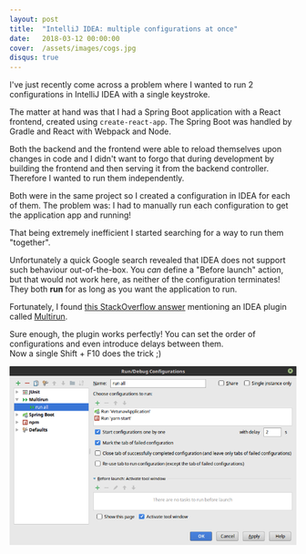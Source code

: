 ```yaml
---
layout: post
title:  "IntelliJ IDEA: multiple configurations at once"
date:   2018-03-12 00:00:00
cover:	/assets/images/cogs.jpg
disqus: true
---
```


I've just recently come across a problem where I wanted to run 2 configurations in IntelliJ IDEA with a single keystroke.

The matter at hand was that I had a Spring Boot application with a React frontend, created using `create-react-app`.
The Spring Boot was handled by Gradle and React with Webpack and Node.

Both the backend and the frontend were able to reload themselves upon changes in code and I didn't want to forgo that during development by building the frontend and then serving it from the backend controller. Therefore I wanted to run them independently.

Both were in the same project so I created a configuration in IDEA for each of them. The problem was: I had to manually run each configuration to get the application app and running!

That being extremely inefficient I started searching for a way to run them "together".

Unfortunately a quick Google search revealed that IDEA does not support such behaviour out-of-the-box. You _can_ define a "Before launch" action, but that would not work here, as neither of the configuration terminates! They both **run** for as long as you want the application to run.

Fortunately, I found [this StackOverflow answer](https://stackoverflow.com/a/20857719/1972469) mentioning an IDEA plugin called [Multirun](http://plugins.jetbrains.com/plugin/7248-multirun).

Sure enough, the plugin works perfectly! You can set the order of configurations and even introduce delays between them.   
Now a single Shift + F10 does the trick ;)

![Multirun configuration](/assets/images/multirun.png)